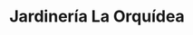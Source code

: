 ---
title: "Jardinería La Orquídea"
url: /caracas/jardineria-la-orquidea/
shop: centro de jardinería
---